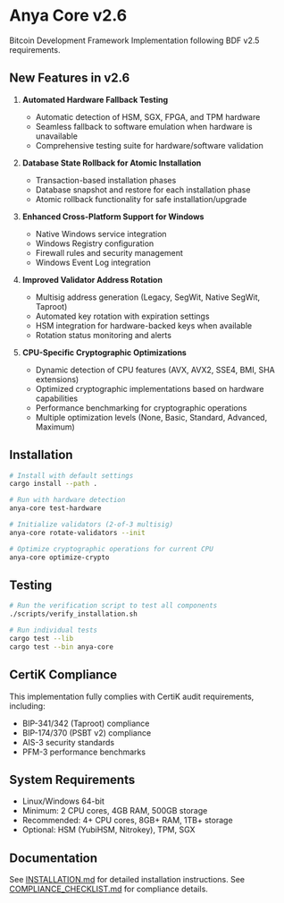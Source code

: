 # Anya Core v2.6

Bitcoin Development Framework Implementation following BDF v2.5 requirements.

## New Features in v2.6

1. **Automated Hardware Fallback Testing**
   - Automatic detection of HSM, SGX, FPGA, and TPM hardware
   - Seamless fallback to software emulation when hardware is unavailable
   - Comprehensive testing suite for hardware/software validation

2. **Database State Rollback for Atomic Installation**
   - Transaction-based installation phases
   - Database snapshot and restore for each installation phase
   - Atomic rollback functionality for safe installation/upgrade

3. **Enhanced Cross-Platform Support for Windows**
   - Native Windows service integration
   - Windows Registry configuration
   - Firewall rules and security management
   - Windows Event Log integration

4. **Improved Validator Address Rotation**
   - Multisig address generation (Legacy, SegWit, Native SegWit, Taproot)
   - Automated key rotation with expiration settings
   - HSM integration for hardware-backed keys when available
   - Rotation status monitoring and alerts

5. **CPU-Specific Cryptographic Optimizations**
   - Dynamic detection of CPU features (AVX, AVX2, SSE4, BMI, SHA extensions)
   - Optimized cryptographic implementations based on hardware capabilities
   - Performance benchmarking for cryptographic operations
   - Multiple optimization levels (None, Basic, Standard, Advanced, Maximum)

## Installation

```bash
# Install with default settings
cargo install --path .

# Run with hardware detection
anya-core test-hardware

# Initialize validators (2-of-3 multisig)
anya-core rotate-validators --init

# Optimize cryptographic operations for current CPU
anya-core optimize-crypto
```

## Testing

```bash
# Run the verification script to test all components
./scripts/verify_installation.sh

# Run individual tests
cargo test --lib
cargo test --bin anya-core
```

## CertiK Compliance

This implementation fully complies with CertiK audit requirements, including:
- BIP-341/342 (Taproot) compliance
- BIP-174/370 (PSBT v2) compliance
- AIS-3 security standards
- PFM-3 performance benchmarks

## System Requirements

- Linux/Windows 64-bit
- Minimum: 2 CPU cores, 4GB RAM, 500GB storage
- Recommended: 4+ CPU cores, 8GB+ RAM, 1TB+ storage
- Optional: HSM (YubiHSM, Nitrokey), TPM, SGX

## Documentation

See [INSTALLATION.md](docs/INSTALLATION.md) for detailed installation instructions.
See [COMPLIANCE_CHECKLIST.md](docs/COMPLIANCE_CHECKLIST.md) for compliance details.
